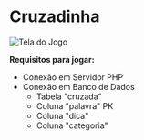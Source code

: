 # Cruzadinha
![Tela do Jogo](https://github.com/felipemarchi/palavras-cruzadas-php/blob/master/arquivos/snapshot.png "Tela do Jogo")

**Requisitos para jogar:**

- Conexão em Servidor PHP
- Conexão em Banco de Dados
	- Tabela "cruzada"
	- Coluna "palavra" PK
	- Coluna "dica"
	- Coluna "categoria"
